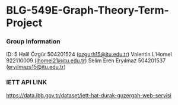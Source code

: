 # BLG-549E-Graph-Theory-Term-Project

### Group Information

ID: 5
Halil Özgür 504201524 (ozgurh15@itu.edu.tr)
Valentin L'Homel 922110009 (lhomel21@itu.edu.tr)
Selim Eren Eryılmaz 504201537 (eryilmazs15@itu.edu.tr)

### IETT API LINK 
https://data.ibb.gov.tr/dataset/iett-hat-durak-guzergah-web-servisi

